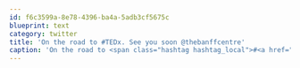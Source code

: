 ```yaml
---
id: f6c3599a-8e78-4396-ba4a-5adb3cf5675c
blueprint: text
category: twitter
title: 'On the road to #TEDx. See you soon @thebanffcentre'
caption: 'On the road to <span class="hashtag hashtag_local">#<a href="http://tweettemp.darylchymko.ca/?tag=tedx">TEDx</a>. See you soon <span class="username username_linked">@<a href="https://twitter.com/thebanffcentre" title="The Banff Centre">thebanffcentre</a></span>'
---
```

